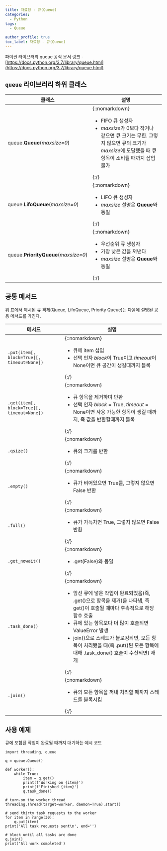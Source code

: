 ```yaml
---
title: 자료형 - 큐(Queue)
categories:
  - Python
tags:
  - Queue

author_profile: true
toc_label: 자료형 - 큐(Queue)
---
```


파이썬 라이브러리 queue 공식 문서 링크 - [https://docs.python.org/3.7/library/queue.html](https://docs.python.org/3.7/library/queue.html)

## `queue` 라이브러리 하위 클래스

클래스 | 설명
-- | --
queue.**Queue**(*maxsize=0*) | {::nomarkdown}<ul><li>FIFO 큐 생성자</li><li><i>maxsize</i>가 0보다 작거나 같으면 큐 크기는 무한. 그렇지 않으면 큐의 크기가 <i>maxsize</i>에 도달했을 때 큐 항목이 소비될 때까지 삽입 불가</li></ul>{:/}
queue.**LifoQueue**(*maxsize=0*) | {::nomarkdown}<ul><li>LIFO 큐 생성자</li><li><i>maxsize</i> 설명은 <b>Queue</b>와 동일</li></ul>{:/}
queue.**PriorityQueue**(*maxsize=0*) | {::nomarkdown}<ul><li>우선순위 큐 생성자</li><li>가장 낮은 값을 꺼낸다</li><li><i>maxsize</i> 설명은 <b>Queue</b>와 동일</li></ul>{:/}

## 공통 메서드
위 표에서 제시된 큐 객체(Queue, LifoQueue, Priority Queue)는 다음에 설명된 공용 메서드를 가진다.

메서드 | 설명
-- | --
`.put(item[, block=True][, timeout=None])` | {::nomarkdown}<ul><li>큐에 item 삽입</li><li>선택 인자 <i>block</i>이 <c>True</c>이고 <i>timeout</i>이 <c>None</c>이면 큐 공간이 생길때까지 블록</li></ul>{:/}
`.get(item[, block=True][, timeout=None])` | {::nomarkdown}<ul><li>큐 항목을 제거하며 반환</li><li>선택 인자 <i>block</i> = <c>True</c>, <i>timeout</i> = <c>None</c>이면 사용 가능한 항목이 생길 때까지, 즉 값을 반환할때까지 블록</li></ul>{:/}
`.qsize()` | {::nomarkdown}<ul><li>큐의 크기를 반환</li></ul>{:/}
`.empty()` | {::nomarkdown}<ul><li>큐가 비어있으면 <c>True</c>를, 그렇지 않으면 <c>False</c> 반환</li></ul>{:/}
`.full()` | {::nomarkdown}<ul><li>큐가 가득차면 <c>True</c>, 그렇지 않으면 <c>False</c> 반환</li></ul>{:/}
`.get_nowait()` | {::nomarkdown}<ul><li><c>.get(False)</c>와 동일</li></ul>{:/}
`.task_done()` | {::nomarkdown}<ul><li>앞선 큐에 넣은 작업이 완료되었음(즉, <c>.get()</c>으로 항목을 제거)을 나타냄, 즉 <c>get()</c>이 호출될 때마다 후속적으로 해당 함수 호출</li><li>큐에 있는 항목보다 더 많이 호출되면 <c>ValueError</c> 발생</li><li>join()으로 스레드가 블로킹되면, 모든 항목이 처리됐을 때(즉 <c>.put()</c>된 모든 항목에 대해 <c>.task_done()</c> 호출이 수신되면) 재개</li></ul>{:/}
`.join()` | {::nomarkdown}<ul><li>큐의 모든 항목을 꺼내 처리할 때까지 스레드를 블록시킴</li></ul>{:/}

## 사용 예제
<p class=short>큐에 포함된 작업이 완료될 때까지 대기하는 예시 코드</p>

```python::lineons
import threading, queue

q = queue.Queue()

def worker():
    while True:
        item = q.get()
        print(f'Working on {item}')
        print(f'Finished {item}')
        q.task_done()

# turn-on the worker thread
threading.Thread(target=worker, daemon=True).start()

# send thirty task requests to the worker
for item in range(30):
    q.put(item)
print('All task requests sent\n', end='')

# block until all tasks are done
q.join()
print('All work completed')
```
